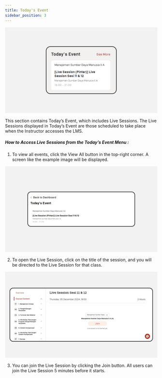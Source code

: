```yaml
---
title: Today's Event
sidebar_position: 3
---
```

![](/img/degree-lecture-today-s-event-2.jpg)

This section contains Today’s Event, which includes Live Sessions. The Live Sessions displayed in Today’s Event are those scheduled to take place when the Instructor accesses the LMS.

##### **How to Access Live Sessions from the Today’s Event Menu :**

1. To view all events, click the View All button in the top-right corner. A screen like the example image will be displayed.

![](/img/degree-lecture-today-s-event-3.jpg)

2. To open the Live Session, click on the title of the session, and you will be directed to the Live Session for that class.

![](/img/degree-lecture-today-s-event-4.jpg)

3. You can join the Live Session by clicking the Join button. All users can join the Live Session 5 minutes before it starts.
